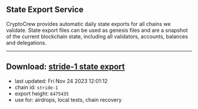 ## State Export Service
CryptoCrew provides automatic daily state exports for all chains we validate. State export files can be used as genesis files and are a snapshot of the current blockchain state, including all validators, accounts, balances and delegations.

---
**Download: [stride-1 state export](https://dl.ccvalidators.com/SERVICE/stride/stride-1_export_6475435.json)**
---

- last updated: Fri Nov 24 2023 12:01:12
- chain id: `stride-1`
- export height: `6475435`
- use for: airdrops, local tests, chain recovery

